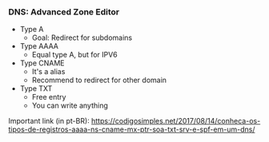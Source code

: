 ### DNS: Advanced Zone Editor

- Type A
  - Goal: Redirect for subdomains
- Type AAAA
  - Equal type A, but for IPV6
- Type CNAME
  - It's a alias
  - Recommend to redirect for other domain
- Type TXT
  - Free entry
  - You can write anything

Important link (in pt-BR): https://codigosimples.net/2017/08/14/conheca-os-tipos-de-registros-aaaa-ns-cname-mx-ptr-soa-txt-srv-e-spf-em-um-dns/
